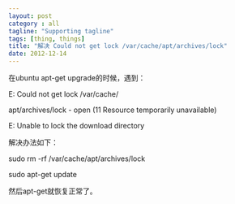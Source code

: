 ```yaml
---
layout: post
category : all
tagline: "Supporting tagline"
tags: [thing, things]
title: "解决 Could not get lock /var/cache/apt/archives/lock"
date: 2012-12-14
---
```

在ubuntu apt\-get upgrade的时候，遇到：    
E: Could not get lock /var/cache/    
    
apt/archives/lock \- open (11 Resource temporarily unavailable)    
E: Unable to lock the download directory    
解决办法如下：    
sudo rm \-rf /var/cache/apt/archives/lock    
sudo apt\-get update    
然后apt\-get就恢复正常了。